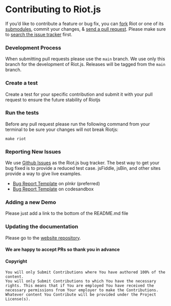# Contributing to Riot.js

If you’d like to contribute a feature or bug fix, you can [fork](https://help.github.com/articles/fork-a-repo/) Riot or one of its [submodules](https://github.com/riot), commit your changes, & [send a pull request](https://help.github.com/articles/using-pull-requests/).
Please make sure to [search the issue tracker](https://github.com/riot/riot/issues) first.

### Development Process

When submitting pull requests please use the `main` branch. We use only this branch for the development of Riot.js.
Releases will be tagged from the `main` branch.

### Create a test

Create a test for your specific contribution and submit it with your pull request to ensure the future stability of Riotjs

### Run the tests

Before any pull request please run the following command from your terminal to be sure your changes will not break Riotjs:

```shell
make riot
```

### Reporting New Issues

We use [Github Issues](https://github.com/riot/riot/issues) as the Riot.js bug tracker. The best way to get your bug fixed is to provide a reduced test case. jsFiddle, jsBin, and other sites provide a way to give live examples.

- [Bug Report Template](http://riot.js.org/examples/plunker/?app=bug-reporter) on plnkr (preferred)
- [Bug Report Template](https://codesandbox.io/s/riot-js-9-bug-template-forked-ffm7jf?file=/index.html) on codesandbox

### Adding a new Demo

Please just add a link to the bottom of the README.md file

### Updating the documentation

Please go to the [website repository](https://github.com/riot/riot.github.io).

#### We are happy to accept PRs so thank you in advance

#### Copyright

    You will only Submit Contributions where You have authored 100% of the content.
    You will only Submit Contributions to which You have the necessary rights. This means that if You are employed You have received the necessary permissions from Your employer to make the Contributions.
    Whatever content You Contribute will be provided under the Project License(s).
